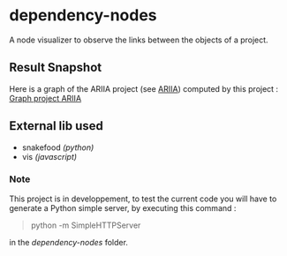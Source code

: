 # dependency-nodes
A node visualizer to observe the links between the objects of a project.

## Result Snapshot
Here is a graph of the ARIIA project (see [ARIIA](https://github.com/Pandhariix/ARIIA)) computed by this project :
[Graph project ARIIA](https://raw.githubusercontent.com/Pandhariix/dependency-nodes/master/ressources/project_ariia.PNG)

## External lib used
* snakefood _(python)_
* vis _(javascript)_

### Note
This project is in developpement, to test the current code you will have to generate a Python simple server, by executing this command :
> python -m SimpleHTTPServer

in the _dependency-nodes_ folder.
